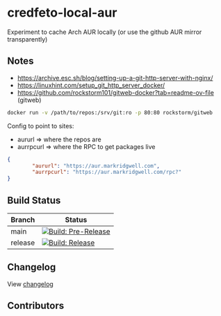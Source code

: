 # credfeto-local-aur

Experiment to cache Arch AUR locally (or use the github AUR mirror transparently)


## Notes

* https://archive.esc.sh/blog/setting-up-a-git-http-server-with-nginx/
* https://linuxhint.com/setup_git_http_server_docker/
* https://github.com/rockstorm101/gitweb-docker?tab=readme-ov-file  (gitweb)

```bash
docker run -v /path/to/repos:/srv/git:ro -p 80:80 rockstorm/gitweb
```

Config to point to sites:
* aururl => where the repos are
* aurrpcurl => where the RPC to get packages live
```json
{
        "aururl": "https://aur.markridgwell.com",
        "aurrpcurl": "https://aur.markridgwell.com/rpc?"
}


```

## Build Status

| Branch  | Status                                                                                                                                                                                                                                |
|---------|---------------------------------------------------------------------------------------------------------------------------------------------------------------------------------------------------------------------------------------|
| main    | [![Build: Pre-Release](https://github.com/credfeto/credfeto-local-aur/actions/workflows/build-and-publish-pre-release.yml/badge.svg)](https://github.com/credfeto/credfeto-local-aur/actions/workflows/build-and-publish-pre-release.yml) |
| release | [![Build: Release](https://github.com/credfeto/credfeto-local-aur/actions/workflows/build-and-publish-release.yml/badge.svg)](https://github.com/credfeto/credfeto-local-aur/actions/workflows/build-and-publish-release.yml)             |

## Changelog

View [changelog](CHANGELOG.md)

## Contributors

<!-- ALL-CONTRIBUTORS-LIST:START - Do not remove or modify this section -->
<!-- prettier-ignore-start -->
<!-- markdownlint-disable -->

<!-- markdownlint-restore -->
<!-- prettier-ignore-end -->

<!-- ALL-CONTRIBUTORS-LIST:END -->
